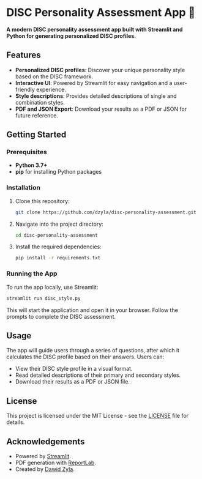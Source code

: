 # DISC Personality Assessment App :bust_in_silhouette:

**A modern DISC personality assessment app built with Streamlit and Python for generating personalized DISC profiles.**

## Features
- **Personalized DISC profiles**: Discover your unique personality style based on the DISC framework.
- **Interactive UI**: Powered by Streamlit for easy navigation and a user-friendly experience.
- **Style descriptions**: Provides detailed descriptions of single and combination styles.
- **PDF and JSON Export**: Download your results as a PDF or JSON for future reference.

## Getting Started

### Prerequisites
- **Python 3.7+**
- **pip** for installing Python packages

### Installation

1. Clone this repository:
    ```bash
    git clone https://github.com/dzyla/disc-personality-assessment.git
    ```
2. Navigate into the project directory:
    ```bash
    cd disc-personality-assessment
    ```
3. Install the required dependencies:
    ```bash
    pip install -r requirements.txt
    ```

### Running the App

To run the app locally, use Streamlit:

```bash
streamlit run disc_style.py
```

This will start the application and open it in your browser. Follow the prompts to complete the DISC assessment.

## Usage

The app will guide users through a series of questions, after which it calculates the DISC profile based on their answers. Users can:
- View their DISC style profile in a visual format.
- Read detailed descriptions of their primary and secondary styles.
- Download their results as a PDF or JSON file.

## License

This project is licensed under the MIT License - see the [LICENSE](LICENSE) file for details.

## Acknowledgements

- Powered by [Streamlit](https://streamlit.io).
- PDF generation with [ReportLab](https://www.reportlab.com/).
- Created by [Dawid Zyla](www.dzyla.com).
